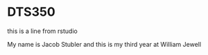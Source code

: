 # DTS350

this is a line from rstudio

My name is Jacob Stubler and this is my third year at William Jewell